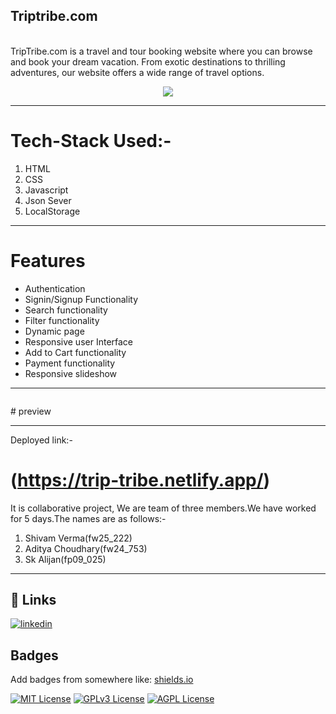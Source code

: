 ## Triptribe.com
<br>
TripTribe.com is a travel and tour booking website where you can browse and book your dream vacation. From exotic destinations to thrilling adventures, our website offers a wide range of travel options.  <br>
<p align="center"><img src="https://github.com/SK-ALIJAN/Triptribe.com/assets/106768235/36828ded-f6d5-40c2-9edf-87c2a317fbb7"></p> 


****************************************************************************************

# Tech-Stack Used:-
1. HTML
2. CSS
3. Javascript
4. Json Sever
5. LocalStorage

******************************************************************************************

# Features 
+ Authentication
+ Signin/Signup Functionality
+ Search functionality
+ Filter functionality
+ Dynamic page
+ Responsive user Interface
+ Add to Cart functionality
+ Payment functionality
+ Responsive slideshow

****************************************************************************************
<p align="center"><img src=""></p> 
# preview 


****************************************************************************************
Deployed link:-
# (https://trip-tribe.netlify.app/)

It is collaborative project, We are team of three members.We have worked for 5 days.The names are as follows:-

1. Shivam Verma(fw25_222)
2. Aditya Choudhary(fw24_753)
3. Sk Alijan(fp09_025)

****************************************************************************************

## 🔗 Links
[![linkedin](https://img.shields.io/badge/linkedin-0A66C2?style=for-the-badge&logo=linkedin&logoColor=white)](https://www.linkedin.com/in/alijan786/)



## Badges

Add badges from somewhere like: [shields.io](https://shields.io/)

[![MIT License](https://img.shields.io/badge/License-MIT-green.svg)](https://choosealicense.com/licenses/mit/)
[![GPLv3 License](https://img.shields.io/badge/License-GPL%20v3-yellow.svg)](https://opensource.org/licenses/)
[![AGPL License](https://img.shields.io/badge/license-AGPL-blue.svg)](http://www.gnu.org/licenses/agpl-3.0)


